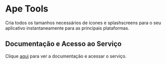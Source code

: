 # Ape Tools

Cria todos os tamanhos necessários de ícones e splashscreens para o seu aplicativo instantaneamente para as principais plataformas.

## Documentação e Acesso ao Serviço

Clique [aqui](https://apetools.webprofusion.com) para ver a documentação e acessar o serviço.